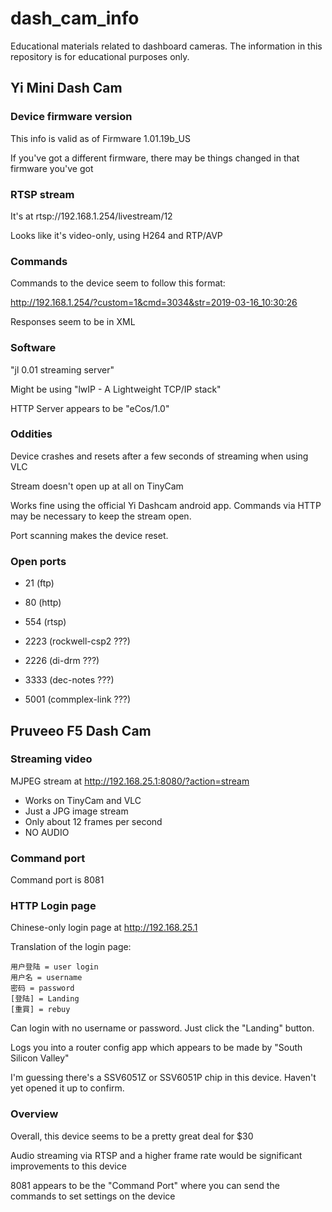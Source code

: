# dash_cam_info
Educational materials related to dashboard cameras. The information in this repository is for educational purposes only.

## Yi Mini Dash Cam

### Device firmware version

This info is valid as of Firmware 1.01.19b_US

If you've got a different firmware, there may be things changed in that firmware you've got

### RTSP stream

It's at rtsp://192.168.1.254/livestream/12

Looks like it's video-only, using H264 and RTP/AVP

### Commands

Commands to the device seem to follow this format:

http://192.168.1.254/?custom=1&cmd=3034&str=2019-03-16_10:30:26

Responses seem to be in XML

### Software

"jl 0.01 streaming server"

Might be using "lwIP - A Lightweight TCP/IP stack"

HTTP Server appears to be "eCos/1.0"

### Oddities

Device crashes and resets after a few seconds of streaming when using VLC

Stream doesn't open up at all on TinyCam

Works fine using the official Yi Dashcam android app. Commands via HTTP may be necessary to keep the stream open.

Port scanning makes the device reset.

### Open ports

* 21 (ftp)

* 80 (http)

* 554 (rtsp)

* 2223 (rockwell-csp2 ???)

* 2226 (di-drm ???)

* 3333 (dec-notes ???)

* 5001 (commplex-link ???)

## Pruveeo F5 Dash Cam

### Streaming video

MJPEG stream at http://192.168.25.1:8080/?action=stream

* Works on TinyCam and VLC
* Just a JPG image stream
* Only about 12 frames per second
* NO AUDIO

### Command port

Command port is 8081

### HTTP Login page
Chinese-only login page at http://192.168.25.1

Translation of the login page:
```
用户登陆 = user login
用户名 = username
密码 = password
[登陆] = Landing
[重買] = rebuy
```

Can login with no username or password. Just click the "Landing" button.

Logs you into a router config app which appears to be made by "South Silicon Valley"

I'm guessing there's a SSV6051Z or SSV6051P chip in this device. Haven't yet opened it up to confirm.

### Overview

Overall, this device seems to be a pretty great deal for $30

Audio streaming via RTSP and a higher frame rate would be significant improvements to this device

8081 appears to be the "Command Port" where you can send the commands to set settings on the device
